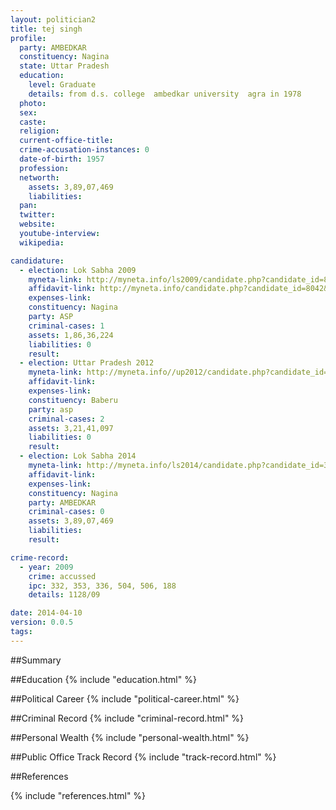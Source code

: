 ```yaml
---
layout: politician2
title: tej singh
profile: 
  party: AMBEDKAR
  constituency: Nagina
  state: Uttar Pradesh
  education: 
    level: Graduate
    details: from d.s. college  ambedkar university  agra in 1978
  photo: 
  sex: 
  caste: 
  religion: 
  current-office-title: 
  crime-accusation-instances: 0
  date-of-birth: 1957
  profession: 
  networth: 
    assets: 3,89,07,469
    liabilities: 
  pan: 
  twitter: 
  website: 
  youtube-interview: 
  wikipedia: 

candidature: 
  - election: Lok Sabha 2009
    myneta-link: http://myneta.info/ls2009/candidate.php?candidate_id=8042
    affidavit-link: http://myneta.info/candidate.php?candidate_id=8042&scan=original
    expenses-link: 
    constituency: Nagina 
    party: ASP
    criminal-cases: 1
    assets: 1,86,36,224
    liabilities: 0
    result:  
  - election: Uttar Pradesh 2012
    myneta-link: http://myneta.info//up2012/candidate.php?candidate_id=5920
    affidavit-link: 
    expenses-link: 
    constituency: Baberu 
    party: asp
    criminal-cases: 2
    assets: 3,21,41,097
    liabilities: 0
    result:  
  - election: Lok Sabha 2014
    myneta-link: http://myneta.info/ls2014/candidate.php?candidate_id=3144
    affidavit-link: 
    expenses-link: 
    constituency: Nagina 
    party: AMBEDKAR
    criminal-cases: 0
    assets: 3,89,07,469
    liabilities: 
    result:  

crime-record: 
  - year: 2009
    crime: accussed
    ipc: 332, 353, 336, 504, 506, 188
    details: 1128/09 

date: 2014-04-10
version: 0.0.5
tags: 
---
```


##Summary


##Education
{% include "education.html" %}


##Political Career
{% include "political-career.html" %}


##Criminal Record
{% include "criminal-record.html" %}


##Personal Wealth
{% include "personal-wealth.html" %}


##Public Office Track Record
{% include "track-record.html" %}


##References


{% include "references.html" %}
